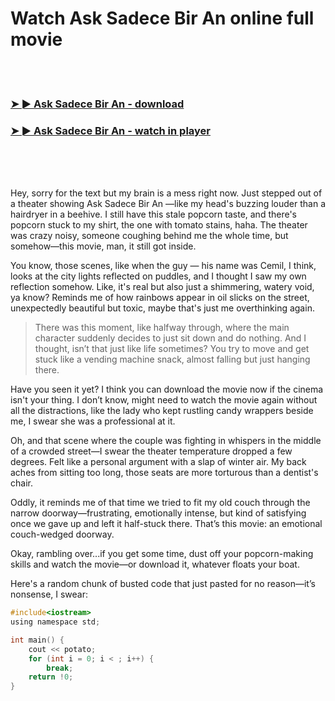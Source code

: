 <h1>Watch Ask Sadece Bir An online full movie</h1>


<br><br>

<h3><a href="https://Zacharys-ranchomabil1981.github.io/yxrktfrsow/">➤ ► Ask Sadece Bir An - download</a></h3> 
<h3><a href="https://Zacharys-ranchomabil1981.github.io/yxrktfrsow/">➤ ► Ask Sadece Bir An - watch in player</a></h3>


<br><br><br>


Hey, sorry for the text but my brain is a mess right now. Just stepped out of a theater showing Ask Sadece Bir An —like my head's buzzing louder than a hairdryer in a beehive. I still have this stale popcorn taste, and there's popcorn stuck to my shirt, the one with tomato stains, haha. The theater was crazy noisy, someone coughing behind me the whole time, but somehow—this movie, man, it still got inside.

You know, those scenes, like when the guy — his name was Cemil, I think, looks at the city lights reflected on puddles, and I thought I saw my own reflection somehow. Like, it's real but also just a shimmering, watery void, ya know? Reminds me of how rainbows appear in oil slicks on the street, unexpectedly beautiful but toxic, maybe that's just me overthinking again.

> There was this moment, like halfway through, where the main character suddenly decides to just sit down and do nothing. And I thought, isn’t that just like life sometimes? You try to move and get stuck like a vending machine snack, almost falling but just hanging there.

Have you seen it yet? I think you can download the movie now if the cinema isn't your thing. I don’t know, might need to watch the movie again without all the distractions, like the lady who kept rustling candy wrappers beside me, I swear she was a professional at it.

Oh, and that scene where the couple was fighting in whispers in the middle of a crowded street—I swear the theater temperature dropped a few degrees. Felt like a personal argument with a slap of winter air. My back aches from sitting too long, those seats are more torturous than a dentist's chair.

Oddly, it reminds me of that time we tried to fit my old couch through the narrow doorway—frustrating, emotionally intense, but kind of satisfying once we gave up and left it half-stuck there. That’s this movie: an emotional couch-wedged doorway.

Okay, rambling over...if you get some time, dust off your popcorn-making skills and watch the movie—or download it, whatever floats your boat.

Here's a random chunk of busted code that just pasted for no reason—it’s nonsense, I swear:

```C
#include<iostream>
using namespace std;

int main() {
    cout << potato;
    for (int i = 0; i < ; i++) { 
        break;
    return !0;
}
```
